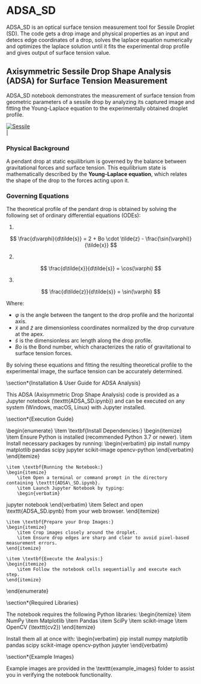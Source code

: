 # ADSA_SD
ADSA_SD is an optical surface tension measurement tool for Sessile Droplet (SD). The code gets a drop image and physical properties as an input and detecs edge coordinates of a drop, solves the laplace equation numerically and optimizes the laplace solution until it fits the experimental drop profile and gives output of surface tension value.

## Axisymmetric Sessile Drop Shape Analysis (ADSA) for Surface Tension Measurement

ADSA_SD notebook demonstrates the measurement of surface tension from geometric parameters of a sessile drop by analyzing its captured image and fitting the Young-Laplace equation to the experimentally obtained droplet profile.

<a href="https://ibb.co/d4bx5c0L"><img src="https://i.ibb.co/k23vSyg9/Sessile.png" alt="Sessile" border="0"></a><br />|

### Physical Background

A pendant drop at static equilibrium is governed by the balance between gravitational forces and surface tension. This equilibrium state is mathematically described by the **Young-Laplace equation**, which relates the shape of the drop to the forces acting upon it.

### Governing Equations

The theoretical profile of the pendant drop is obtained by solving the following set of ordinary differential equations (ODEs):

1.

$$
\frac{d\varphi}{d\tilde{s}} = 2 + Bo \cdot \tilde{z} - \frac{\sin(\varphi)}{\tilde{x}}
$$

2.

$$
\frac{d\tilde{x}}{d\tilde{s}} = \cos(\varphi)
$$

3.

$$
\frac{d\tilde{z}}{d\tilde{s}} = \sin(\varphi)
$$

Where:

- $\varphi$ is the angle between the tangent to the drop profile and the horizontal axis.
- $\tilde{x}$ and $\tilde{z}$ are dimensionless coordinates normalized by the drop curvature at the apex.
- $\tilde{s}$ is the dimensionless arc length along the drop profile.
- $Bo$ is the Bond number, which characterizes the ratio of gravitational to surface tension forces.

By solving these equations and fitting the resulting theoretical profile to the experimental image, the surface tension can be accurately determined.

\section*{Installation \& User Guide for ADSA Analysis}

This ADSA (Axisymmetric Drop Shape Analysis) code is provided as a Jupyter notebook (\texttt{ADSA\_SD.ipynb}) and can be executed on any system (Windows, macOS, Linux) with Jupyter installed.

\section*{Execution Guide}

\begin{enumerate}
    \item \textbf{Install Dependencies:}
    \begin{itemize}
        \item Ensure Python is installed (recommended Python 3.7 or newer).
        \item Install necessary packages by running:
        \begin{verbatim}
pip install numpy matplotlib pandas scipy jupyter scikit-image opencv-python
        \end{verbatim}
    \end{itemize}

    \item \textbf{Running the Notebook:}
    \begin{itemize}
        \item Open a terminal or command prompt in the directory containing \texttt{ADSA\_SD.ipynb}.
        \item Launch Jupyter Notebook by typing:
        \begin{verbatim}
jupyter notebook
        \end{verbatim}
        \item Select and open \texttt{ADSA\_SD.ipynb} from your web browser.
    \end{itemize}

    \item \textbf{Prepare your Drop Images:}
    \begin{itemize}
        \item Crop images closely around the droplet.
        \item Ensure drop edges are sharp and clear to avoid pixel-based measurement errors.
    \end{itemize}

    \item \textbf{Execute the Analysis:}
    \begin{itemize}
        \item Follow the notebook cells sequentially and execute each step.
    \end{itemize}
\end{enumerate}

\section*{Required Libraries}

The notebook requires the following Python libraries:
\begin{itemize}
    \item NumPy
    \item Matplotlib
    \item Pandas
    \item SciPy
    \item scikit-image
    \item OpenCV (\texttt{cv2})
\end{itemize}

Install them all at once with:
\begin{verbatim}
pip install numpy matplotlib pandas scipy scikit-image opencv-python jupyter
\end{verbatim}

\section*{Example Images}

Example images are provided in the \texttt{example\_images} folder to assist you in verifying the notebook functionality.

